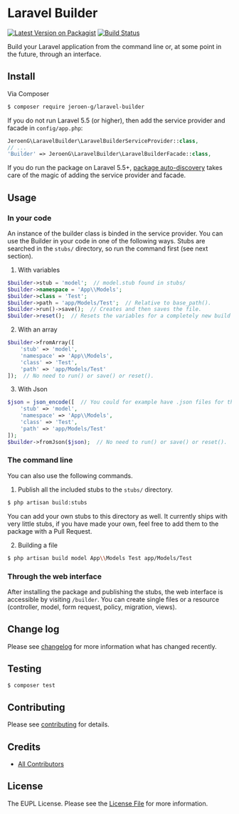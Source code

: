 # Laravel Builder

[![Latest Version on Packagist][ico-version]][link-packagist]
[![Build Status][ico-travis]][link-travis]


Build your Laravel application from the command line or, at some point in the future, through an interface.

## Install

Via Composer

``` bash
$ composer require jeroen-g/laravel-builder
```

If you do not run Laravel 5.5 (or higher), then add the service provider and facade in `config/app.php`:

``` php
JeroenG\LaravelBuilder\LaravelBuilderServiceProvider::class,
// ...
'Builder' => JeroenG\LaravelBuilder\LaravelBuilderFacade::class,
```

If you do run the package on Laravel 5.5+, [package auto-discovery](https://medium.com/@taylorotwell/package-auto-discovery-in-laravel-5-5-ea9e3ab20518) takes care of the magic of adding the service provider and facade.

## Usage

### In your code

An instance of the builder class is binded in the service provider. You can use the Builder in your code in one of the following ways.
Stubs are searched in the `stubs/` directory, so run the command first (see next section).

1. With variables
``` php
$builder->stub = 'model';  // model.stub found in stubs/
$builder->namespace = 'App\\Models';
$builder->class = 'Test';
$builder->path = 'app/Models/Test';  // Relative to base_path().
$builder->run()->save();  // Creates and then saves the file.
$builder->reset();  // Resets the variables for a completely new build process.
```

2. With an array
``` php
$builder->fromArray([
    'stub' => 'model',
    'namespace' => 'App\\Models',
    'class' => 'Test',
    'path' => 'app/Models/Test'
]);  // No need to run() or save() or reset().
```

3. With Json
``` php
$json = json_encode([  // You could for example have .json files for this.
    'stub' => 'model',
    'namespace' => 'App\\Models',
    'class' => 'Test',
    'path' => 'app/Models/Test'
]);
$builder->fromJson($json);  // No need to run() or save() or reset().
```

### The command line

You can also use the following commands.

1. Publish all the included stubs to the `stubs/` directory.
``` bash
$ php artisan build:stubs
```
You can add your own stubs to this directory as well.
It currently ships with very little stubs, if you have made your own, feel free to add them to the package with a Pull Request.

2. Building a file
``` bash
$ php artisan build model App\\Models Test app/Models/Test
```

### Through the web interface

After installing the package and publishing the stubs, the web interface is accessible by visiting `/builder`. You can create single files or a resource (controller, model, form request, policy, migration, views).

## Change log

Please see [changelog](changelog.md) for more information what has changed recently.

## Testing

``` bash
$ composer test
```

## Contributing

Please see [contributing](contributing.md) for details.


## Credits

- [All Contributors][link-contributors]

## License

The EUPL License. Please see the [License File](license.md) for more information.

[ico-version]: https://img.shields.io/packagist/v/jeroen-g/laravel-builder.svg?style=flat-square
[ico-travis]: https://img.shields.io/travis/Jeroen-G/laravel-builder/master.svg?style=flat-square

[link-packagist]: https://packagist.org/packages/jeroen-g/laravel-builder
[link-travis]: https://travis-ci.org/Jeroen-G/laravel-builder
[link-contributors]: ../../contributors
